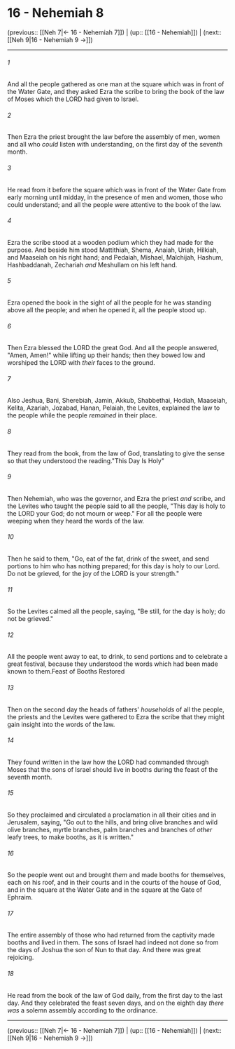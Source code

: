 # 16 - Nehemiah 8

(previous:: [[Neh 7|← 16 - Nehemiah 7]]) | (up:: [[16 - Nehemiah]]) | (next:: [[Neh 9|16 - Nehemiah 9 →]])

***


###### 1 
And all the people gathered as one man at the square which was in front of the Water Gate, and they asked Ezra the scribe to bring the book of the law of Moses which the LORD had given to Israel. 

###### 2 
Then Ezra the priest brought the law before the assembly of men, women and all who _could_ listen with understanding, on the first day of the seventh month. 

###### 3 
He read from it before the square which was in front of the Water Gate from early morning until midday, in the presence of men and women, those who could understand; and all the people were attentive to the book of the law. 

###### 4 
Ezra the scribe stood at a wooden podium which they had made for the purpose. And beside him stood Mattithiah, Shema, Anaiah, Uriah, Hilkiah, and Maaseiah on his right hand; and Pedaiah, Mishael, Malchijah, Hashum, Hashbaddanah, Zechariah _and_ Meshullam on his left hand. 

###### 5 
Ezra opened the book in the sight of all the people for he was standing above all the people; and when he opened it, all the people stood up. 

###### 6 
Then Ezra blessed the LORD the great God. And all the people answered, "Amen, Amen!" while lifting up their hands; then they bowed low and worshiped the LORD with _their_ faces to the ground. 

###### 7 
Also Jeshua, Bani, Sherebiah, Jamin, Akkub, Shabbethai, Hodiah, Maaseiah, Kelita, Azariah, Jozabad, Hanan, Pelaiah, the Levites, explained the law to the people while the people _remained_ in their place. 

###### 8 
They read from the book, from the law of God, translating to give the sense so that they understood the reading."This Day Is Holy" 

###### 9 
Then Nehemiah, who was the governor, and Ezra the priest _and_ scribe, and the Levites who taught the people said to all the people, "This day is holy to the LORD your God; do not mourn or weep." For all the people were weeping when they heard the words of the law. 

###### 10 
Then he said to them, "Go, eat of the fat, drink of the sweet, and send portions to him who has nothing prepared; for this day is holy to our Lord. Do not be grieved, for the joy of the LORD is your strength." 

###### 11 
So the Levites calmed all the people, saying, "Be still, for the day is holy; do not be grieved." 

###### 12 
All the people went away to eat, to drink, to send portions and to celebrate a great festival, because they understood the words which had been made known to them.Feast of Booths Restored 

###### 13 
Then on the second day the heads of fathers' _households_ of all the people, the priests and the Levites were gathered to Ezra the scribe that they might gain insight into the words of the law. 

###### 14 
They found written in the law how the LORD had commanded through Moses that the sons of Israel should live in booths during the feast of the seventh month. 

###### 15 
So they proclaimed and circulated a proclamation in all their cities and in Jerusalem, saying, "Go out to the hills, and bring olive branches and wild olive branches, myrtle branches, palm branches and branches of _other_ leafy trees, to make booths, as it is written." 

###### 16 
So the people went out and brought _them_ and made booths for themselves, each on his roof, and in their courts and in the courts of the house of God, and in the square at the Water Gate and in the square at the Gate of Ephraim. 

###### 17 
The entire assembly of those who had returned from the captivity made booths and lived in them. The sons of Israel had indeed not done so from the days of Joshua the son of Nun to that day. And there was great rejoicing. 

###### 18 
He read from the book of the law of God daily, from the first day to the last day. And they celebrated the feast seven days, and on the eighth day _there was_ a solemn assembly according to the ordinance.

***

(previous:: [[Neh 7|← 16 - Nehemiah 7]]) | (up:: [[16 - Nehemiah]]) | (next:: [[Neh 9|16 - Nehemiah 9 →]])

